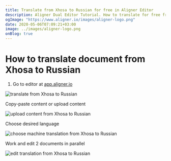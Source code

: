 ```yaml
---
title: Translate from Xhosa to Russian for free in Aligner Editor
description: Aligner Dual Editor Tutorial. How to translate for free from Xhosa to Russian. Aligner is multilingual document management platform. 
ogImage: "https://www.aligner.io/images/aligner-logo.png"
date: 2020-05-06T07:09:21+03:00
image: ../images/aligner-logo.png
onBlog: true
---
```


# How to translate document from Xhosa to Russian

1. Go to editor at [app.aligner.io](https://app.aligner.io "Aligner App web page")

![translate from Xhosa to Russian](../aligner-blank-editor.png "translate from Xhosa to Russian")

Copy-paste content or upload content

![upload content from Xhosa to Russian](../aligner-uploaded-document.png "upload content from Xhosa to Russian")

Choose desired language

![choose machine translation from Xhosa to Russian](../aligner-language-dropdown.png "choose machine translation from Xhosa to Russian")

Work and edit 2 documents in parallel

![edit translation from Xhosa to Russian](../aligner-double-sitded-editor.png "edit translation from Xhosa to Russian")


